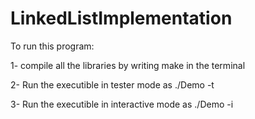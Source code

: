 # LinkedListImplementation




To run this program:

1- compile all the libraries by writing make in the terminal

2- Run the executible in tester mode as ./Demo -t

3- Run the executible in interactive mode as ./Demo -i
